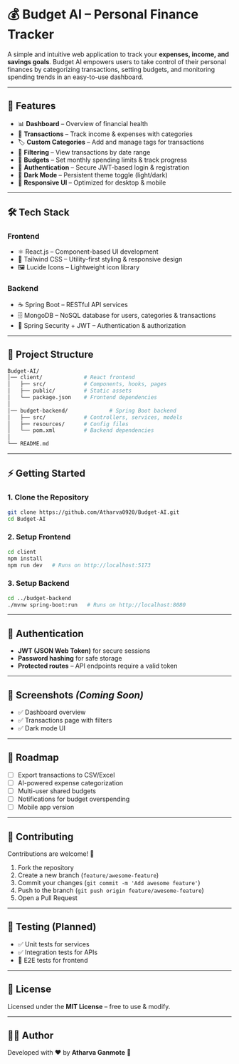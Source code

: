 # 💰 Budget AI – Personal Finance Tracker

A simple and intuitive web application to track your **expenses, income, and savings goals**.
Budget AI empowers users to take control of their personal finances by categorizing transactions, setting budgets, and monitoring spending trends in an easy-to-use dashboard.

---

## 🚀 Features

* 📊 **Dashboard** – Overview of financial health
* 💸 **Transactions** – Track income & expenses with categories
* 🏷️ **Custom Categories** – Add and manage tags for transactions
* 📅 **Filtering** – View transactions by date range
* 🎯 **Budgets** – Set monthly spending limits & track progress
* 🔐 **Authentication** – Secure JWT-based login & registration
* 🌙 **Dark Mode** – Persistent theme toggle (light/dark)
* 📱 **Responsive UI** – Optimized for desktop & mobile

---

## 🛠️ Tech Stack

### **Frontend**

* ⚛️ React.js – Component-based UI development
* 🎨 Tailwind CSS – Utility-first styling & responsive design
* 🖼️ Lucide Icons – Lightweight icon library

### **Backend**

* ☕ Spring Boot – RESTful API services
* 🗄️ MongoDB – NoSQL database for users, categories & transactions
* 🔐 Spring Security + JWT – Authentication & authorization

---

## 📂 Project Structure

```bash
Budget-AI/
│── client/             # React frontend
│   ├── src/            # Components, hooks, pages
│   ├── public/         # Static assets
│   └── package.json    # Frontend dependencies
│
│── budget-backend/             # Spring Boot backend
│   ├── src/            # Controllers, services, models
│   ├── resources/      # Config files
│   └── pom.xml         # Backend dependencies
│
└── README.md
```

---

## ⚡ Getting Started

### 1. Clone the Repository

```bash
git clone https://github.com/Atharva0920/Budget-AI.git
cd Budget-AI
```

### 2. Setup Frontend

```bash
cd client
npm install
npm run dev   # Runs on http://localhost:5173
```

### 3. Setup Backend

```bash
cd ../budget-backend
./mvnw spring-boot:run   # Runs on http://localhost:8080
```

---

## 🔑 Authentication

* **JWT (JSON Web Token)** for secure sessions
* **Password hashing** for safe storage
* **Protected routes** – API endpoints require a valid token

---

## 📸 Screenshots *(Coming Soon)*

* ✅ Dashboard overview
* ✅ Transactions page with filters
* ✅ Dark mode UI

---

## 📌 Roadmap

* [ ] Export transactions to CSV/Excel
* [ ] AI-powered expense categorization
* [ ] Multi-user shared budgets
* [ ] Notifications for budget overspending
* [ ] Mobile app version

---

## 🤝 Contributing

Contributions are welcome! 🎉

1. Fork the repository
2. Create a new branch (`feature/awesome-feature`)
3. Commit your changes (`git commit -m 'Add awesome feature'`)
4. Push to the branch (`git push origin feature/awesome-feature`)
5. Open a Pull Request

---

## 🧪 Testing (Planned)

* ✅ Unit tests for services
* ✅ Integration tests for APIs
* 🚧 E2E tests for frontend

---

## 📜 License

Licensed under the **MIT License** – free to use & modify.

---

## 👨‍💻 Author

Developed with ❤️ by **Atharva Ganmote** 🚀
